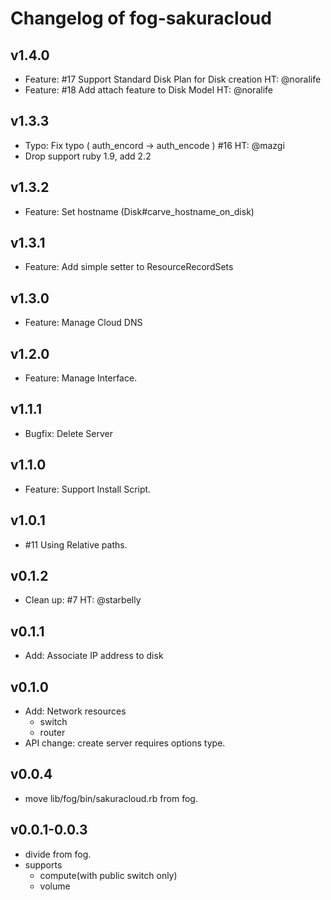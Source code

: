 # Changelog of fog-sakuracloud

## v1.4.0

- Feature: #17 Support Standard Disk Plan for Disk creation HT: @noralife
- Feature: #18 Add attach feature to Disk Model HT: @noralife

## v1.3.3

- Typo: Fix typo ( auth_encord -> auth_encode ) #16 HT: @mazgi
- Drop support ruby 1.9, add 2.2

## v1.3.2

- Feature: Set hostname (Disk#carve_hostname_on_disk)

## v1.3.1

- Feature: Add simple setter to ResourceRecordSets

## v1.3.0

- Feature: Manage Cloud DNS

## v1.2.0

- Feature: Manage Interface.

## v1.1.1

- Bugfix: Delete Server

## v1.1.0

- Feature: Support Install Script.

## v1.0.1

- #11 Using Relative paths.

## v0.1.2

- Clean up: #7 HT: @starbelly

## v0.1.1

- Add: Associate IP address to disk

## v0.1.0

- Add: Network resources
    - switch
    - router
- API change: create server requires options type.

## v0.0.4

- move lib/fog/bin/sakuracloud.rb from fog.

## v0.0.1-0.0.3

- divide from fog.
- supports
    - compute(with public switch only)
    - volume
